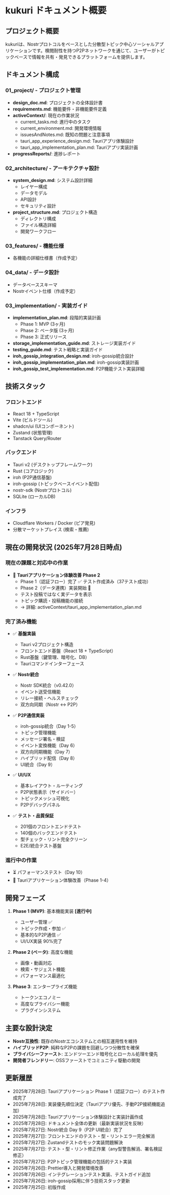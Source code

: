 # kukuri ドキュメント概要

## プロジェクト概要
kukuriは、Nostrプロトコルをベースとした分散型トピック中心ソーシャルアプリケーションです。検閲耐性を持つP2Pネットワークを通じて、ユーザーがトピックベースで情報を共有・発見できるプラットフォームを提供します。

## ドキュメント構成

### 01_project/ - プロジェクト管理
- **design_doc.md**: プロジェクトの全体設計書
- **requirements.md**: 機能要件・非機能要件定義
- **activeContext/**: 現在の作業状況
  - current_tasks.md: 進行中のタスク
  - current_environment.md: 開発環境情報
  - issuesAndNotes.md: 既知の問題と注意事項
  - tauri_app_experience_design.md: Tauriアプリ体験設計
  - tauri_app_implementation_plan.md: Tauriアプリ実装計画
- **progressReports/**: 進捗レポート

### 02_architecture/ - アーキテクチャ設計
- **system_design.md**: システム設計詳細
  - レイヤー構成
  - データモデル
  - API設計
  - セキュリティ設計
- **project_structure.md**: プロジェクト構造
  - ディレクトリ構成
  - ファイル構造詳細
  - 開発ワークフロー

### 03_features/ - 機能仕様
- 各機能の詳細仕様書（作成予定）

### 04_data/ - データ設計
- データベーススキーマ
- Nostrイベント仕様（作成予定）

### 03_implementation/ - 実装ガイド
- **implementation_plan.md**: 段階的実装計画
  - Phase 1: MVP (3ヶ月)
  - Phase 2: ベータ版 (3ヶ月)
  - Phase 3: 正式リリース
- **storage_implementation_guide.md**: ストレージ実装ガイド
- **testing_guide.md**: テスト戦略と実装ガイド
- **iroh_gossip_integration_design.md**: iroh-gossip統合設計
- **iroh_gossip_implementation_plan.md**: iroh-gossip実装計画
- **iroh_gossip_test_implementation.md**: P2P機能テスト実装詳細

## 技術スタック

### フロントエンド
- React 18 + TypeScript
- Vite (ビルドツール)
- shadcn/ui (UIコンポーネント)
- Zustand (状態管理)
- Tanstack Query/Router

### バックエンド
- Tauri v2 (デスクトップフレームワーク)
- Rust (コアロジック)
- iroh (P2P通信基盤)
- iroh-gossip (トピックベースイベント配信)
- nostr-sdk (Nostrプロトコル)
- SQLite (ローカルDB)

### インフラ
- Cloudflare Workers / Docker (ピア発見)
- 分散マーケットプレイス (検索・推薦)

## 現在の開発状況 (2025年7月28日時点)

### 現在の課題と対応中の作業
- 🔧 **Tauriアプリケーション体験改善 Phase 2**
  - Phase 1（認証フロー）完了 ✅ テスト作成済み（37テスト成功）
  - Phase 2（データ連携）実装開始 🔄
  - テスト投稿ではなく実データを表示
  - トピック購読・投稿機能の接続
  - → 詳細: activeContext/tauri_app_implementation_plan.md

### 完了済み機能
- ✅ **基盤実装**
  - Tauri v2プロジェクト構造
  - フロントエンド基盤（React 18 + TypeScript）
  - Rust基盤（鍵管理、暗号化、DB）
  - Tauriコマンドインターフェース

- ✅ **Nostr統合**
  - Nostr SDK統合（v0.42.0）
  - イベント送受信機能
  - リレー接続・ヘルスチェック
  - 双方向同期（Nostr ↔ P2P）

- ✅ **P2P通信実装**
  - iroh-gossip統合（Day 1-5）
  - トピック管理機能
  - メッセージ署名・検証
  - イベント変換機能（Day 6）
  - 双方向同期機能（Day 7）
  - ハイブリッド配信（Day 8）
  - UI統合（Day 9）

- ✅ **UI/UX**
  - 基本レイアウト・ルーティング
  - P2P状態表示（サイドバー）
  - トピックメッシュ可視化
  - P2Pデバッグパネル

- ✅ **テスト・品質保証**
  - 201個のフロントエンドテスト
  - 140個のバックエンドテスト
  - 型チェック・リント完全クリーン
  - E2E/統合テスト基盤

### 進行中の作業
- ⏳ パフォーマンステスト（Day 10）
- 🔧 Tauriアプリケーション体験改善（Phase 1-4）

## 開発フェーズ

1. **Phase 1 (MVP)**: 基本機能実装 **[進行中]**
   - ユーザー管理 ✅
   - トピック作成・参加 ✅
   - 基本的なP2P通信 ✅
   - UI/UX実装 90%完了

2. **Phase 2 (ベータ)**: 高度な機能
   - 画像・動画対応
   - 検索・サジェスト機能
   - パフォーマンス最適化

3. **Phase 3**: エンタープライズ機能
   - トークンエコノミー
   - 高度なプライバシー機能
   - プラグインシステム

## 主要な設計決定

- **Nostr互換性**: 既存のNostrエコシステムとの相互運用性を維持
- **ハイブリッドP2P**: 純粋なP2Pの課題を回避しつつ分散性を確保
- **プライバシーファースト**: エンドツーエンド暗号化とローカル処理を優先
- **開発者フレンドリー**: OSSファーストでコミュニティ駆動の開発

## 更新履歴
- 2025年7月28日: Tauriアプリケーション Phase 1（認証フロー）のテスト作成完了
- 2025年7月28日: 実装優先順位決定（Tauriアプリ優先、手動P2P接続機能追加）
- 2025年7月28日: Tauriアプリケーション体験設計と実装計画作成
- 2025年7月28日: ドキュメント全体の更新（最新実装状況を反映）
- 2025年7月27日: Nostr統合 Day 9（P2P UI統合）完了
- 2025年7月27日: フロントエンドのテスト・型・リントエラー完全解消
- 2025年7月27日: Zustandテストのモック実装問題解決
- 2025年7月27日: テスト・型・リント修正作業（any型警告解消、署名検証修正）
- 2025年7月27日: P2Pトピック管理機能の包括的テスト実装
- 2025年7月26日: Prettier導入と開発環境改善
- 2025年7月26日: インテグレーションテスト実装、テストガイド追加
- 2025年7月26日: iroh-gossip採用に伴う技術スタック更新
- 2025年7月25日: 初版作成